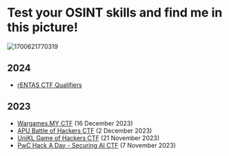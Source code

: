 # Test your OSINT skills and find me in this picture!
![1700621770319](https://github.com/warlocksmurf/ctf-writeups/assets/121353711/d31c0432-b3af-4a31-a503-d508cad49b74)

## 2024
* [rENTAS CTF Qualifiers](https://github.com/warlocksmurf/ctf-writeups/blob/main/wgmy2023)

## 2023
* [Wargames.MY CTF](https://github.com/warlocksmurf/ctf-writeups/blob/main/wgmy2023) (16 December 2023)
* [APU Battle of Hackers CTF](https://github.com/warlocksmurf/ctf-writeups/blob/main/boh2023) (2 December 2023)
* [UniKL Game of Hackers CTF](https://github.com/warlocksmurf/ctf-writeups/blob/main/goh2023) (21 November 2023)
* [PwC Hack A Day - Securing AI CTF](https://github.com/warlocksmurf/ctf-writeups/blob/main/hackaday2023) (7 November 2023)
